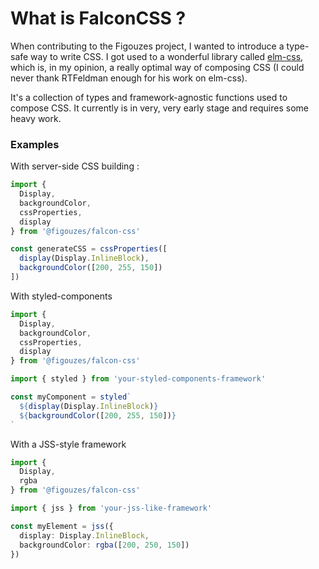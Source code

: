 # What is FalconCSS ?

When contributing to the Figouzes project, I wanted to introduce a type-safe way to write CSS. I got used to a wonderful library called [elm-css](https://github.com/rtfeldman/elm-css), which is, in my opinion, a really optimal way of composing CSS (I could never thank RTFeldman enough for his work on elm-css).

It's a collection of types and framework-agnostic functions used to compose CSS. It currently is in very, very early stage and requires some heavy work.

### Examples

With server-side CSS building :
```ts
import {
  Display,
  backgroundColor,
  cssProperties,
  display
} from '@figouzes/falcon-css'

const generateCSS = cssProperties([
  display(Display.InlineBlock),
  backgroundColor([200, 255, 150])
])
```

With styled-components
```ts
import {
  Display,
  backgroundColor,
  cssProperties,
  display
} from '@figouzes/falcon-css'

import { styled } from 'your-styled-components-framework'

const myComponent = styled`
  ${display(Display.InlineBlock)}
  ${backgroundColor([200, 255, 150])}
`
```

With a JSS-style framework
```ts
import {
  Display,
  rgba
} from '@figouzes/falcon-css'

import { jss } from 'your-jss-like-framework'

const myElement = jss({
  display: Display.InlineBlock,
  backgroundColor: rgba([200, 250, 150])
})
```
